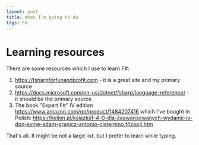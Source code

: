 ```yaml
---
layout: post
title: What I'm going to do
tags: F#
---
```

Learning resources
==================

There are some resources which I use to learn F#:

1. <https://fsharpforfunandprofit.com> - it is a great site and my primary source
1. <https://docs.microsoft.com/en-us/dotnet/fsharp/language-reference/> - it should be the primary source
1. The book "Expert F#" IV edition <https://www.amazon.com/gp/product/1484207416> which I've bought in Polish: <https://helion.pl/ksiazki/f-4-0-dla-zaawansowanych-wydanie-iv-don-syme-adam-granicz-antonio-cisternino,f4zaa4.htm>

That's all. It might be not a large list, but I prefer to learn while typing.